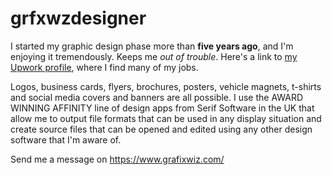 # grfxwzdesigner

I started my graphic design phase more than **five years ago**,
and I'm enjoying it tremendously.  Keeps me _out of trouble_.
Here's a link to [my Upwork profile](https://www.upwork.com/freelancers/~01f1435bcece600f4a),
where I find many of my jobs.

Logos, business cards, flyers, brochures, posters, vehicle magnets, t-shirts and social media covers and banners are all possible.  I use the AWARD WINNING AFFINITY line of design apps from Serif Software in the UK that allow me to output file formats that can be used in any display situation and create source files that can be opened and edited using any other design software that I'm aware of.

Send me a message on <https://www.grafixwiz.com/>
